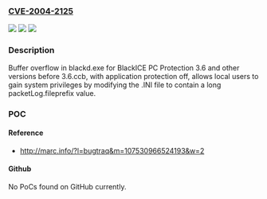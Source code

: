 ### [CVE-2004-2125](https://cve.mitre.org/cgi-bin/cvename.cgi?name=CVE-2004-2125)
![](https://img.shields.io/static/v1?label=Product&message=n%2Fa&color=blue)
![](https://img.shields.io/static/v1?label=Version&message=n%2Fa&color=blue)
![](https://img.shields.io/static/v1?label=Vulnerability&message=n%2Fa&color=brighgreen)

### Description

Buffer overflow in blackd.exe for BlackICE PC Protection 3.6 and other versions before 3.6.ccb, with application protection off, allows local users to gain system privileges by modifying the .INI file to contain a long packetLog.fileprefix value.

### POC

#### Reference
- http://marc.info/?l=bugtraq&m=107530966524193&w=2

#### Github
No PoCs found on GitHub currently.

